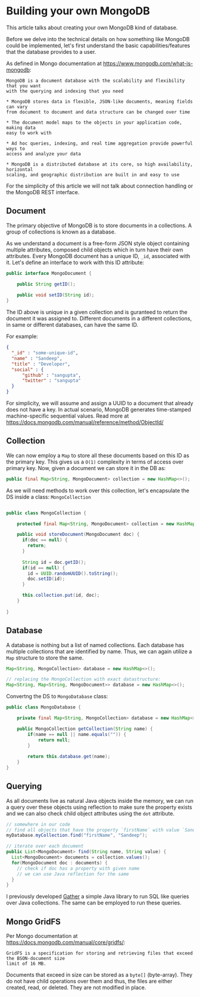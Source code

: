 # Building your own MongoDB

This article talks about creating your own MongoDB kind of database.

Before we delve into the technical details on how something like MongoDB could be 
implemented, let's first understand the basic capabilities/features that the database
provides to a user.

As defined in Mongo documentation at https://www.mongodb.com/what-is-mongodb:

```
MongoDB is a document database with the scalability and flexibility that you want 
with the querying and indexing that you need

* MongoDB stores data in flexible, JSON-like documents, meaning fields can vary 
from document to document and data structure can be changed over time

* The document model maps to the objects in your application code, making data 
easy to work with

* Ad hoc queries, indexing, and real time aggregation provide powerful ways to
access and analyze your data

* MongoDB is a distributed database at its core, so high availability, horizontal 
scaling, and geographic distribution are built in and easy to use
```

For the simplicity of this article we will not talk about connection handling or the
MongoDB REST interface.

## Document

The primary objective of MongoDB is to store documents in a collections. A group of
collections is known as a database.

As we understand a document is a free-form JSON style object containing multiple
attributes, composed child objects which in turn have their own attributes. Every 
MongoDB document has a unique ID, `_id`, associated with it. Let's define an interface 
to work with this ID attribute:

```java
public interface MongoDocument {

    public String getID();
    
    public void setID(String id);
}
```

The ID above is unique in a given collection and is guranteed to return the document it was
assigned to. Different documents in a different collections, in same or different databases,
can have the same ID. 

For example:

```json
{
  "_id" : "some-unique-id",
  "name" : "Sandeep",
  "title" : "Developer",
  "social" : {
      "github" : "sangupta",
      "twitter" : "sangupta"
  }
}
```

For simplicity, we will assume and assign a UUID to a document that already does not
have a key. In actual scenario, MongoDB generates time-stamped machine-specific sequential 
values. Read more at https://docs.mongodb.com/manual/reference/method/ObjectId/

## Collection

We can now employ a `Map` to store all these documents based on this ID as the primary
key. This gives us a `O(1)` complexity in terms of access over primary key. Now, given 
a document we can store it in the DB as:


```java
public final Map<String, MongoDocument> collection = new HashMap<>();
```

As we will need methods to work over this collection, let's encapsulate the DS inside a
class: `MongoCollection`

```java

public class MongoCollection {

    protected final Map<String, MongoDocument> collection = new HashMap<>();

    public void storeDocument(MongoDocument doc) {
      if(doc == null) {
        return;
      }
      
      String id = doc.getID();
      if(id == null) {
        id = UUID.randomUUID().toString();
        doc.setID(id);
      }

      this.collection.put(id, doc);
    }
    
}
```


## Database

A database is nothing but a list of named collections. Each database has multiple collections
that are identified by name. Thus, we can again utilize a `Map` structure to store the same.

```java
Map<String, MongoCollection> database = new HashMap<>();

// replacing the MongoCollection with exact datastructure:
Map<String, Map<String, MongoDocument>> database = new HashMap<>();
```

Convertng the DS to `MongoDatabase` class:

```java
public class MongoDatabase {

    private final Map<String, MongoCollection> database = new HashMap<>();

    public MongoCollection getCollection(String name) {
        if(name == null || name.equals("")) {
            return null;
        }
        
        return this.database.get(name);
    }
}
```

## Querying

As all documents live as natural Java objects inside the memory, we can run a query over these
objects using reflection to make sure the property exists and we can also check child object
attributes using the `dot` attribute.

```java
// somewhere in our code
// find all objects that have the property `firstName` with value `Sandeep`
myDatabase.myCollection.find("firstName", "Sandeep");

// iterate over each document
public List<MongoDocument> find(String name, String value) {
  List<MongoDocument> documents = collection.values();
  for(MongoDocument doc : documents) {
    // check if doc has a property with given name
    // we can use Java reflection for the same
  }
}
```

I previously developed [Gather](https://github.com/sangupta/gather) a simple Java library to 
run SQL like queries over Java collections. The same can be employed to run these queries.

## Mongo GridFS

Per Mongo documentation at https://docs.mongodb.com/manual/core/gridfs/:

```
GridFS is a specification for storing and retrieving files that exceed the BSON-document size 
limit of 16 MB.
```

Documents that exceed in size can be stored as a `byte[]` (byte-array). They do not have child 
operations over them and thus, the files are either created, read, or deleted. They are not
modified in place.
